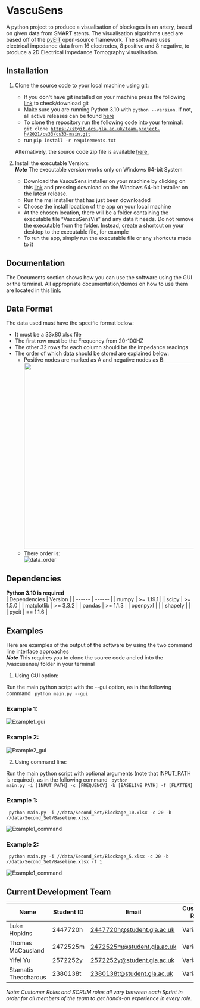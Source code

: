 # **VascuSens**  
A python project to produce a visualisation of blockages in an artery, based on given data from SMART stents. The visualisation algorithms used are based off of the [pyEIT](https://github.com/liubenyuan/pyEIT) open-source framework. The software uses electrical impedance data from 16 electrodes, 8 positive and 8 negative, to produce a 2D Electrical Impedance Tomography visualisation.

## **Installation**
1. Clone the source code to your local machine using git:  
   - If you don't have git installed on your machine press the following [link]( https://git-scm.com/book/en/v2/Getting-Started-Installing-Git) to check/download git  
   - Make sure you are running Python 3.10 with `python --version`. If not, all active releases can be found [here](https://www.python.org/downloads/)
   - To clone the repository run the following code into your terminal:  
    <code>git clone https://stgit.dcs.gla.ac.uk/team-project-h/2021/cs33/cs33-main.git</code>  
   - run `pip install -r requirements.txt`  
    
    Alternatively, the source code zip file is available [here.](https://stgit.dcs.gla.ac.uk/team-project-h/2021/cs33/cs33-main/-/releases/)

2. Install the executable Version:  
    ***Note*** The executable version works only on Windows 64-bit System  
    - Download the VascuSens installer on your machine by clicking on this [link](https://stgit.dcs.gla.ac.uk/team-project-h/2021/cs33/cs33-main/-/releases) and pressing download on the Windows 64-bit Installer on the latest release. 
   - Run the msi installer that has just been downloaded  
   - Choose the install location of the app on your local machine  
   - At the chosen location, there will be a folder containing the executable file “VascuSensVis” and any data it needs. Do not remove the executable from the folder. Instead, create a shortcut on your desktop to the executable file, for example  
   - To run the app, simply run the executable file or any shortcuts made to it  

## **Documentation**
The Documents section shows how you can use the software using the GUI or the terminal. All appropriate documentation/demos on how to use them are located in this [link](https://stgit.dcs.gla.ac.uk/team-project-h/2021/cs33/cs33-main/-/wikis/Documentation%20&%20Demo).  

## **Data Format**
The data used must have the specific format below:  
- It must be a 33x80 xlsx file  
- The first row must be the Frequency from 20-100HZ  
- The other 32 rows for each column should be the impedance readings  
- The order of which data should be stored are explained below:
    - Positive nodes are marked as A and negative nodes as B:   
    [<img src="doc/data%20format/Clockface.png" width="500"/>](Clockface.png)  
    - There order is:  
    ![data_order](doc/data%20format/data_order.PNG)

## **Dependencies**
**Python 3.10 is required**  
| Dependencies | Version |
| ------ | ------ |
| numpy | >= 1.19.1 |
| scipy | >= 1.5.0 |
| matplotlib | >= 3.3.2 |
| pandas | >= 1.1.3 |
| openpyxl | |
| shapely | |
| pyeit | == 1.1.6 |

## **Examples**
Here are examples of the output of the software by using the two command line interface approaches  
***Note*** This requires you to clone the source code and cd into the /vascusense/ folder in your terminal  

1. Using GUI option:

Run the main python script with the --gui option, as in the following command <code> python main.py --gui </code>
### Example 1:
![Example1_gui](doc/examples/gui_example1_20%25_blockage.png)
### Example 2:  
![Example2_gui](doc/examples/gui_example2_50%25_blockage.png)

2. Using command line:

Run the main python script with optional arguments (note that INPUT_PATH is required), as in the following command <code> python main.py -i \[INPUT_PATH] -c \[FREQUENCY] -b \[BASELINE_PATH] -f \[FLATTEN] </code>

### Example 1:
<code> python main.py -i //data/Second_Set/Blockage_10.xlsx -c 20 -b //data/Second_Set/Baseline.xlsx </code>

![Example1_command](doc/examples/tetminal_example1_10%25_blockage.png)

### Example 2:
<code> python main.py -i //data/Second_Set/Blockage_5.xlsx -c 20 -b //data/Second_Set/Baseline.xlsx -f 1 </code>

![Example1_command](doc/examples/terminal_example2_5%25_blockage.png)


## **Current Development Team**  

| Name       | Student ID  | Email | Customer Role | SCRUM Role |
| ------ | ------ | ------ | ------ | ------ | 
| Luke Hopkins | 2447720h | 2447720h@student.gla.ac.uk | Variable | Variable | 
| Thomas McCausland  | 2472525m | 2472525m@student.gla.ac.uk | Variable | Variable |
| Yifei Yu | 2572252y | 2572252y@student.gla.ac.uk | Variable | Variable | 
| Stamatis Theocharous| 2380138t | 2380138t@student.gla.ac.uk | Variable | Variable | 

*Note: Customer Roles and SCRUM roles all vary between each Sprint in order for all members of the team to get hands-on experience in every role.*
